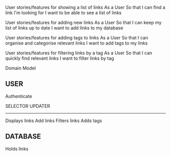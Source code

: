 


User stories/features for showing a list of links
  As a User
  So that I can find a link I'm looking for
  I want to be able to see a list of links

User stories/features for adding new links
  As a User
  So that I can keep my list of links up to date
  I want to add links to my database

User stories/features for adding tags to links
  As a User
  So that I can organise and categorise relevant links
  I want to add tags to my links

User stories/features for filtering links by a tag
  As a User
  So that I can quickly find relevant links
  I want to filter links by tag


Domain Model

USER
------
Authenticate


SELECTOR            UPDATER
-----               -----
Displays links      Add links
Filters links       Adds tags


DATABASE
-----
Holds links

